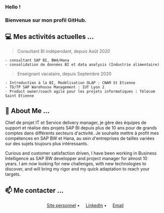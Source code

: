 ### Hello !
### Bienvenue sur mon profil GitHub.

## 💻 Mes activités actuelles ...
> Consultant BI indépendant, depuis Août 2020
```
- consultant SAP BI, BW4/Hana
- consolidation de données BI et data analysis (Industrie alimentaire)
```

> Enseignant vacataire, depuis Septembre 2020
```
- Introduction à la BI, Modélisation OLAP : CNAM St Etienne
- TD/TP SAP Warehouse Management : IUT Lyon 2
- Product owner/coach agile pour les projets informatiques : Télécom Saint Etienne
```

## 💬 About Me ...
Chef de projet IT et Service delivery manager, je gère des équipes de support et réalise des projets SAP BI depuis plus de 10 ans pour de grands comptes dans différents secteurs d'activité. Je souhaite mettre à profit mes compétences en SAP BW et Hana, au sein d'entreprises de tailles variées sur des sujets toujours plus intéressants.

Curious and customer satisfaction driven, I have been working in Business Intelligence as SAP BW developper and project manager for almost 10 years.
I am now looking for new challenges, with new technologies to discover, and will bring my rigor and my quick adaptation to reach your targets. 

## 📫 Me contacter ...
<p align="center">
  <a href="https://jeremydubreuil.fr/"><img src="https://img.icons8.com/color/96/000000/internet.png" height="16"/>Site personnel</a> •
  <a href="https://www.linkedin.com/in/jeremydubreuil/"><img src="https://img.icons8.com/color/96/000000/linkedin-circled.png" height="16"/>LinkedIn</a> •
  <a href="mailto:jeremy.dubreuil@gmail.com"><img src="https://img.icons8.com/color/96/000000/email.png" height="16"/>Email</a>
</p>

